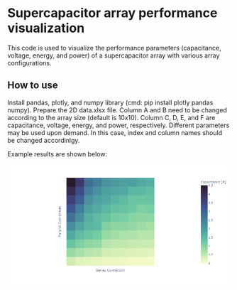 # Supercapacitor array performance visualization
This code is used to visualize the performance parameters (capacitance, voltage, energy, and power) of a supercapacitor array with various array configurations.

## How to use
Install pandas, plotly, and numpy library (cmd: pip install plotly pandas numpy).
Prepare the 2D data.xlsx file. Column A and B need to be changed according to the array size (default is 10x10). 
Column C, D, E, and F are capacitance, voltage, energy, and power, respectively. 
Different parameters may be used upon demand. In this case, index and column names should be changed accordinlgy.

Example results are shown below:

![Capacitance](example-C.png)
